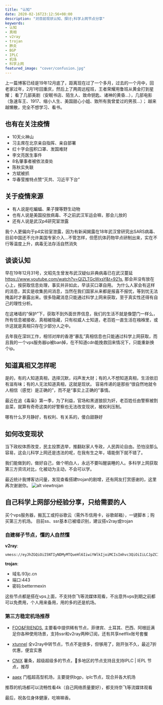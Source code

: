 ```yaml
---
title: "认知"
date: 2020-02-16T23:12:56+08:00
description: "对目前现状认知、探讨;科学上网节点分享"
keywords:
- 认知
- 真相
- v2ray
- trojan
- 肺炎
- BGP
- IPLC
- 机场
- 科学上网
featured_image: "cover/confusion.jpg"
---
```


上一篇博客已经是19年12月底了，距离现在过了一个多月，过去的一个月中，回老家过年，2月1号回重庆，然后上了两周远程班，王者荣耀用鲁班从黄金打到星耀；
看了几部美剧（安眠书店、陌生人、致命钥匙、诸神的黄昏...），几部电影（急速车王、1917、缩小人生、美国甜心小姐、致所有我曾爱过的男孩...）；
越来越懒散，完全不想学习、看书。

## 也有在关注疫情

- 10天火神山
- 习主席在北京亲自指挥、亲自部署
- 红十字会囤积口罩、发国难财
- 李文亮医生事件
- 8名肇事者被依法查处
- 陈秋实失联
- 方斌被抓
- 华春莹推特点赞“灭共、习近平下台”

## 关于疫情来源

- 有人说是吃蝙蝠、果子狸等野生动物
- 也有人说是美国投放病毒、不之前武汉军运会嘛，那会儿放的
- 还有人说是武汉p4研究室泄露

我个人更偏向于p4实验室泄露，因为有新闻揭露在18年武汉曾研究出SARS病毒、目前中国还不允许美国专家介入...不管怎样，但愿抗体药物早点研制出来，实在不行等温度上升，病毒无法存活自然消失

## 谈谈认知

早在19年12月31号，文昭先生曾发布武汉疑似非典病毒已在武汉蔓延
<a href="https://www.youtube.com/watch?v=QIZLTGcWxsY&t=921s" target="_blank">https://www.youtube.com/watch?v=QIZLTGcWxsY&t=921s</a>,
那会并没有放在心上，按获取信息处理，事实并非如此，早该买口罩自用。
为什么人家会有这样的消息，其实是收集民间消息，当然在我们国家从来都是报喜不报忧，等到忧无法掩盖时才暴露出来。很多隐藏消息只能通过科学上网来获取，至于真实性还得有自己的理性分析。

在这堵墙的“保护”下，获取不到外面世界信息，我们的生活不就是像楚门一样么，所有信息被接收，真相被隐藏，只有权威人士知道，老百姓一直生活在襁褓里，或许这就是真相只存在少部分人之中。

去年我在深圳工作，相邻对岸的香港“暴乱”真相信息也只能通过科学上网获取，而且我的一个vps服务器ip被ban掉，在不知道cdn能挽救回来情况下，只能重新换个ip。

## 知道真相又怎样呢

是的，有的人知道真相，选择沉默，闷声发大财；有的人不想知道真相，生活依旧有滋有味；有的人无法知道真相，这就是现状。
容易传递的是那些“很自然地就令人相信（感觉）是正确的”，而不是“事实上正确的”事情。

最近在追《毒枭》第一季，为了利益，官场和黑道狼狈为奸，老百姓任由警察被割韭菜，就算有奇奇这类的好警察也无法改变现状，被权利压制。

哪有什么岁月静好，有权利、有关系的，傻白甜静好

## 如何改变现状

当下政权体质改变，民主投票选举，推翻赵家人专政，人民舆论自由。恐怕没那么容易，这会儿科学上网还是违法的呢，在我有生之年，墙能倒下就不错了。

我们能做到的，做好自己，做个明白人，永远不要叫醒装睡的人。多科学上网获取第三方资讯对比，化被动为主动，不会可以学。

最近统计我博客访问量，发现查看搭建trojan的剧增，还有网友打赏感谢的，这里再次谢谢你。
![alt viewtrojan](https://betterme.xin/images/viewtrojan.png "受访页面")

## 自己科学上网部分经验分享，只给需要的人

买个vps服务器，搬瓦工或捋谷歌云（需外币信用卡，谷歌邮箱），一键脚本；购买第三方机场。
目前ss、ssr基本已被墙识别，建议搭v2ray或trojan

### 自建梯子节点，懂的人自然懂

**v2ray**:

```text
vmess://eyJhZGQiOiI5NTIyNDMyMTQueHl6IiwiYWlkIjoiMCIsImhvc3QiOiIiLCJpZCI6IjdmYTkyZDIwLWZmMTgtNGQ0Yy1iYTA5LWVjY2JhOTc4ODg2ZSIsIm5ldCI6IiIsInBhdGgiOiIiLCJwb3J0IjoiNDQzIiwicHMiOiI5NTIyNDMyMTQueHl6IiwidGxzIjoidGxzIiwidHlwZSI6Im5vbmUiLCJ2IjoiMiJ9
```

**trojan**:

- 域名:93jc.cn
- 端口:443
- 密码:bettermexin

这些节点都是搭在vps上面，不支持奈飞等流媒体观看，不出意外vps到期之前都可以免费用，个人用来备用，用的多的还是机场。

### 第三方稳定机场推荐

- <a href="https://fnf.xyz/auth/register?code=WUkO" target="_blank">FOO&FRIENDS.</a>
主要看中提供稀有节点，菲律宾、土耳其、巴西、阿根廷满足你各种使用场景，支持ssr和v2ray两种订阅，还有共享netflix账号套餐

- <a href="https://xtunnel.cc/auth/register?code=d3Yk" target="_blank">xtunnel</a>
全v2ray中转节点，节点不是很多，但够用了，刚开张不久，最近7折优惠，便宜实惠

- <a href="https://ntt-co-jp.club/auth/register?code=Og0L" target="_blank">CNIX</a>
薯条，超级超级多的节点，多地区的节点支持且支持IPLC | IEPL 节点，推荐

- <a href="https://aaex.uk/aff.php?aff=1795" target="_blank">aaex</a>
门槛超高型机场，主要提供bgp，iplc节点，现合并各大机场

推荐的机场都可以流畅性看4k（自己网络质量要好），都支持奈飞等流媒体观看

最后，祝各位身体健康，吃嘛嘛香。




